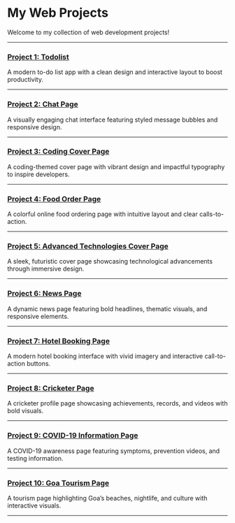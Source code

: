 # My Web Projects

Welcome to my collection of web development projects!

---

### [Project 1: Todolist](https://balamurugan2004m.github.io/Static-Website-for-mobile/Todolist/)
A modern to-do list app with a clean design and interactive layout to boost productivity.

---

### [Project 2: Chat Page](https://balamurugan2004m.github.io/Static-Website-for-mobile/Chat-Page/)
A visually engaging chat interface featuring styled message bubbles and responsive design.

---

### [Project 3: Coding Cover Page](https://balamurugan2004m.github.io/Static-Website-for-mobile/Coding-Cover-Page/)
A coding-themed cover page with vibrant design and impactful typography to inspire developers.

---

### [Project 4: Food Order Page](https://balamurugan2004m.github.io/Static-Website-for-mobile/Food-Order-Page/)
A colorful online food ordering page with intuitive layout and clear calls-to-action.

---

### [Project 5: Advanced Technologies Cover Page](https://balamurugan2004m.github.io/Static-Website-for-mobile/Advanced-Technologies-Cover-Page/)
A sleek, futuristic cover page showcasing technological advancements through immersive design.

---

### [Project 6: News Page](https://balamurugan2004m.github.io/Static-Website-for-mobile/News-Page/)
A dynamic news page featuring bold headlines, thematic visuals, and responsive elements.

---

### [Project 7: Hotel Booking Page](https://balamurugan2004m.github.io/Static-Website-for-mobile/Hotel-Booking-Page/)
A modern hotel booking interface with vivid imagery and interactive call-to-action buttons.

---

### [Project 8: Cricketer Page](https://balamurugan2004m.github.io/Static-Website-for-mobile/Cricketer-Page/)
A cricketer profile page showcasing achievements, records, and videos with bold visuals.

---

### [Project 9: COVID-19 Information Page](https://balamurugan2004m.github.io/Static-Website-for-mobile/Cricketer-Page/)
A COVID-19 awareness page featuring symptoms, prevention videos, and testing information.

---

### [Project 10: Goa Tourism Page](https://balamurugan2004m.github.io/Static-Website-for-mobile/Cricketer-Page/)
A tourism page highlighting Goa’s beaches, nightlife, and culture with interactive visuals.

---
